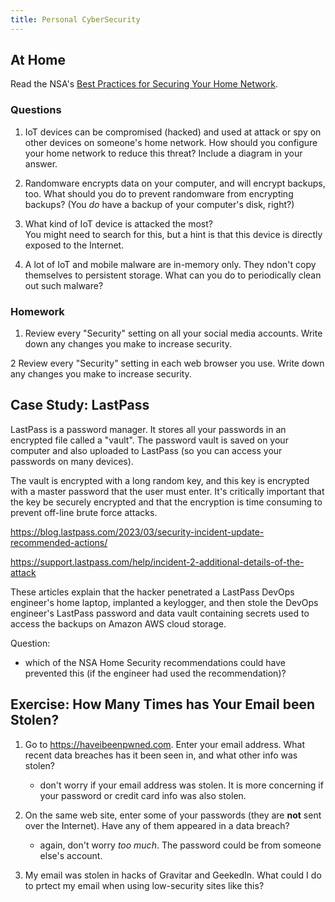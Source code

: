 ```yaml
---
title: Personal CyberSecurity
---
```


## At Home

Read the NSA's [Best Practices for Securing Your Home Network](https://grc.sc/912).

### Questions

1. IoT devices can be compromised (hacked) and used at attack or spy on other devices on someone's home network.  How should you configure your home network to reduce this threat?  Include a diagram in your answer.

2. Randomware encrypts data on your computer, and will encrypt backups, too.  What should you do to prevent randomware from encrypting backups? (You *do* have a backup of your computer's disk, right?)

3. What kind of IoT device is attacked the most?    
   You might need to search for this, but a hint is that this device is directly exposed to the Internet.

4. A lot of IoT and mobile malware are in-memory only. They ndon't copy themselves to persistent storage.  What can you do to periodically clean out such malware?


### Homework

1. Review every "Security" setting on all your social media accounts.  Write down any changes you make to increase security.

2 Review every "Security" setting in each web browser you use.  Write down any changes you make to increase security.

## Case Study: LastPass

LastPass is a password manager.  It stores all your passwords in an encrypted file called a "vault".
The password vault is saved on your computer and also uploaded to LastPass (so you can access your passwords on many devices).

The vault is encrypted with a long random key, and this
key is encrypted with a master password that the user
must enter.  It's critically important that the key be
securely encrypted and that the encryption is time consuming
to prevent off-line brute force attacks.

<https://blog.lastpass.com/2023/03/security-incident-update-recommended-actions/>

<https://support.lastpass.com/help/incident-2-additional-details-of-the-attack>

These articles explain that the hacker penetrated a LastPass DevOps engineer's home laptop, implanted a keylogger, 
and then stole the DevOps engineer's LastPass password
and data vault containing secrets used to access the
backups on Amazon AWS cloud storage.

Question:
- which of the NSA Home Security recommendations could have prevented this (if the engineer had used the recommendation)?

## Exercise: How Many Times has Your Email been Stolen?

1. Go to <https://haveibeenpwned.com>.  Enter your email address.  What recent data breaches has it been seen in, and what other info was stolen?

   - don't worry if your email address was stolen.  It is more concerning if your password or credit card info was also stolen.

2. On the same web site, enter some of your passwords (they are **not** sent over the Internet).  Have any of them appeared in a data breach?

   - again, don't worry *too much*. The password could be from someone else's account.

3. My email was stolen in hacks of Gravitar and GeekedIn.  What could I do to prtect my email when using low-security sites like this?
